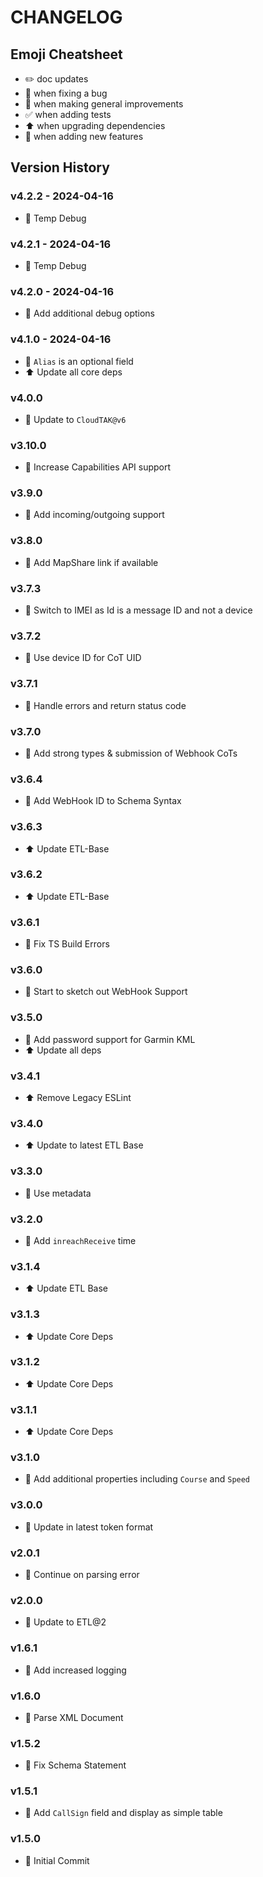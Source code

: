 # CHANGELOG

## Emoji Cheatsheet
- :pencil2: doc updates
- :bug: when fixing a bug
- :rocket: when making general improvements
- :white_check_mark: when adding tests
- :arrow_up: when upgrading dependencies
- :tada: when adding new features

## Version History

### v4.2.2 - 2024-04-16

- :bug: Temp Debug

### v4.2.1 - 2024-04-16

- :bug: Temp Debug

### v4.2.0 - 2024-04-16

- :rocket: Add additional debug options

### v4.1.0 - 2024-04-16

- :bug: `Alias` is an optional field
- :arrow_up: Update all core deps

### v4.0.0

- :tada: Update to `CloudTAK@v6`

### v3.10.0

- :tada: Increase Capabilities API support

### v3.9.0

- :rocket: Add incoming/outgoing support

### v3.8.0

- :rocket: Add MapShare link if available

### v3.7.3

- :rocket: Switch to IMEI as Id is a message ID and not a device

### v3.7.2

- :rocket: Use device ID for CoT UID

### v3.7.1

- :rocket: Handle errors and return status code

### v3.7.0

- :rocket: Add strong types & submission of Webhook CoTs

### v3.6.4

- :bug: Add WebHook ID to Schema Syntax

### v3.6.3

- :arrow_up: Update ETL-Base

### v3.6.2

- :arrow_up: Update ETL-Base

### v3.6.1

- :bug: Fix TS Build Errors

### v3.6.0

- :tada: Start to sketch out WebHook Support

### v3.5.0

- :rocket: Add password support for Garmin KML
- :arrow_up: Update all deps

### v3.4.1

- :arrow_up: Remove Legacy ESLint

### v3.4.0

- :arrow_up: Update to latest ETL Base

### v3.3.0

- :rocket: Use metadata

### v3.2.0

- :rocket: Add `inreachReceive` time

### v3.1.4

- :arrow_up: Update ETL Base

### v3.1.3

- :arrow_up: Update Core Deps

### v3.1.2

- :arrow_up: Update Core Deps

### v3.1.1

- :arrow_up: Update Core Deps

### v3.1.0

- :rocket: Add additional properties including `Course` and `Speed`

### v3.0.0

- :rocket: Update in latest token format

### v2.0.1

- :bug: Continue on parsing error

### v2.0.0

- :rocket: Update to ETL@2

### v1.6.1

- :rocket: Add increased logging

### v1.6.0

- :tada: Parse XML Document

### v1.5.2

- :bug: Fix Schema Statement

### v1.5.1

- :rocket: Add `CallSign` field and display as simple table

### v1.5.0

- :tada: Initial Commit
